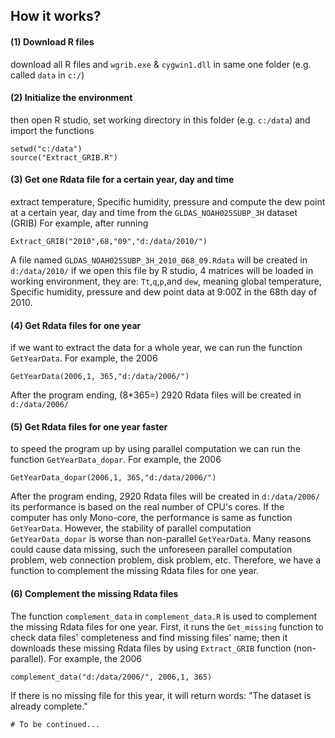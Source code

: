 ## How it works?

#### (1) Download R files
download all R files and `wgrib.exe` & `cygwin1.dll` in same one folder (e.g. called `data` in `c:/`)

#### (2) Initialize the environment
then open R studio, set working directory in this folder (e.g. `c:/data`) and import the functions

 	setwd("c:/data")
 	source("Extract_GRIB.R")

#### (3) Get one Rdata file for a certain year, day and time
extract temperature, Specific humidity, pressure and compute the dew point at a certain year, day and time from the `GLDAS_NOAH025SUBP_3H` dataset (GRIB) For example, after running

	Extract_GRIB("2010",68,"09","d:/data/2010/")


A file named `GLDAS_NOAH025SUBP_3H_2010_068_09.Rdata` will be created in `d:/data/2010/` if we open this file by R studio, 4 matrices will be loaded in working environment, they are: `Tt`,`q`,`p`,and `dew`, meaning global temperature, Specific humidity, pressure and dew point data at 9:00Z in the 68th day of 2010.

#### (4) Get Rdata files for one year
if we want to extract the data for a whole year, we can run the function `GetYearData`. For example, the 2006

	GetYearData(2006,1, 365,"d:/data/2006/")
 
After the program ending, (8*365=) 2920 Rdata files will be created in `d:/data/2006/`
 
#### (5) Get Rdata files for one year faster
to speed the program up by using parallel computation
we can run the function `GetYearData_dopar`. For example, the 2006

	GetYearData_dopar(2006,1, 365,"d:/data/2006/")
 
After the program ending, 2920 Rdata files will be created in `d:/data/2006/`
its performance is based on the real number of CPU's cores. If the computer has only Mono-core, the performance is same as function `GetYearData`.
However, the stability of parallel computation `GetYearData_dopar` is worse than non-parallel `GetYearData`. Many reasons could cause data missing, such the unforeseen parallel computation problem, web connection problem, disk problem, etc. Therefore, we have a function to complement the missing Rdata files for one year.

#### (6) Complement the missing Rdata files
The function `complement_data` in `complement_data.R` is used to complement the missing Rdata files for one year. 
First, it runs the `Get_missing` function to check data files' completeness and find missing files' name; then it downloads these missing Rdata files by using `Extract_GRIB` function (non-parallel). For example, the 2006

	complement_data("d:/data/2006/", 2006,1, 365)

If there is no missing file for this year, it will return words: 
	"The dataset is already complete."
	
	# To be continued...
